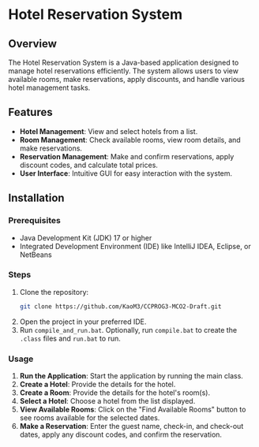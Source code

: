 # Hotel Reservation System

## Overview

The Hotel Reservation System is a Java-based application designed to manage hotel reservations efficiently. The system allows users to view available rooms, make reservations, apply discounts, and handle various hotel management tasks.

## Features

- **Hotel Management**: View and select hotels from a list.
- **Room Management**: Check available rooms, view room details, and make reservations.
- **Reservation Management**: Make and confirm reservations, apply discount codes, and calculate total prices.
- **User Interface**: Intuitive GUI for easy interaction with the system.

## Installation

### Prerequisites

- Java Development Kit (JDK) 17 or higher
- Integrated Development Environment (IDE) like IntelliJ IDEA, Eclipse, or NetBeans

### Steps

1. Clone the repository:
   ```sh
   git clone https://github.com/KaoM3/CCPROG3-MCO2-Draft.git
2. Open the project in your preferred IDE.
4. Run `compile_and_run.bat`. Optionally, run `compile.bat` to create the `.class` files and `run.bat` to run.

### Usage

1. **Run the Application**: Start the application by running the main class.
2. **Create a Hotel**: Provide the details for the hotel.
3. **Create a Room**: Provide the details for the hotel's room(s).
4. **Select a Hotel**: Choose a hotel from the list displayed.
5. **View Available Rooms**: Click on the "Find Available Rooms" button to see rooms available for the selected dates.
6. **Make a Reservation**: Enter the guest name, check-in, and check-out dates, apply any discount codes, and confirm the reservation.
